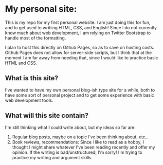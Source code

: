 # My personal site:

This is my repo for my first personal website. I am just doing this for fun, and
to get used to writiing HTML, CSS, and English! Since I do not currently know much
about web development, I am relying on Twitter Bootstrap to handle most of the 
formatting.

I plan to host this directly on Github Pages, so as to save on hosting costs. 
Github Pages does not allow for server-side scripts, but I think that at the 
moment I am far away from needing that, since I would like to practice basic
HTML and CSS. 

## What is this site?

I've wanted to have my own personal blog-ish type site for a while, both to 
have some sort of personal project and to get some  experience with basic
web development tools. 

## What will this site contain?

I'm still thinking what I could write about, but my ideas so far are:

1. Regular blog posts, maybe on a topic I've been thinking about, etc... 
2. Book reviews, recommendations: Since I like to read as a hobby,
I thought I might share whatever I've been reading recently and offer 
my opinion. If the writing is bad/unstructured, I'm sorry! I'm trying to
practice my writing and argument skills.

